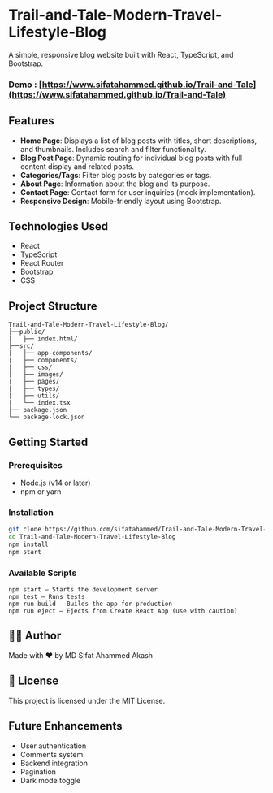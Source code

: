 # Trail-and-Tale-Modern-Travel-Lifestyle-Blog

A simple, responsive blog website built with React, TypeScript, and Bootstrap.

### Demo : [https://www.sifatahammed.github.io/Trail-and-Tale](https://www.sifatahammed.github.io/Trail-and-Tale)

## Features

- **Home Page**: Displays a list of blog posts with titles, short descriptions, and thumbnails. Includes search and filter functionality.
- **Blog Post Page**: Dynamic routing for individual blog posts with full content display and related posts.
- **Categories/Tags**: Filter blog posts by categories or tags.
- **About Page**: Information about the blog and its purpose.
- **Contact Page**: Contact form for user inquiries (mock implementation).
- **Responsive Design**: Mobile-friendly layout using Bootstrap.

## Technologies Used

- React 
- TypeScript  
- React Router 
- Bootstrap
- CSS  

## Project Structure

```
Trail-and-Tale-Modern-Travel-Lifestyle-Blog/
├──public/
|   ├── index.html/
├──src/
|   ├── app-components/
|   ├── components/        
|   ├── css/
|   ├── images/
|   ├── pages/             
|   ├── types/              
|   ├── utils/              
|   └── index.tsx           
├── package.json
└── package-lock.json
```

## Getting Started

### Prerequisites

- Node.js (v14 or later)  
- npm or yarn  

### Installation

   ```bash
   git clone https://github.com/sifatahammed/Trail-and-Tale-Modern-Travel-Lifestyle-Blog
   cd Trail-and-Tale-Modern-Travel-Lifestyle-Blog
   npm install
   npm start
```

### Available Scripts
    npm start — Starts the development server
    npm test — Runs tests
    npm run build — Builds the app for production
    npm run eject — Ejects from Create React App (use with caution)

## 🧑‍💻 Author
Made with ❤️ by MD SIfat Ahammed Akash

## 📄 License
This project is licensed under the MIT License.

## Future Enhancements
  - User authentication
  - Comments system
  - Backend integration
  - Pagination
  - Dark mode toggle


